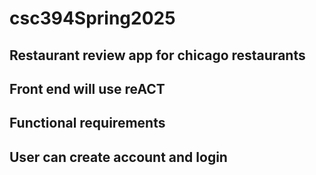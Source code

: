 # csc394Spring2025

## Restaurant review app for chicago restaurants

## Front end will use reACT

## Functional requirements

## User can create account and login
